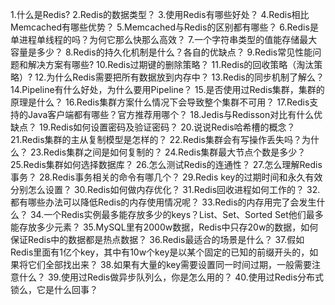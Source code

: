 1.什么是Redis?
2.Redis的数据类型？
3.使用Redis有哪些好处？
4.Redis相比Memcached有哪些优势？
5.Memcached与Redis的区别都有哪些？
6.Redis是单进程单线程的吗？为何它那么快那么高效？
7.一个字符串类型的值能存储最大容量是多少？
8.Redis的持久化机制是什么？各自的优缺点？
9.Redis常见性能问题和解决方案有哪些?
10.Redis过期键的删除策略？
11.Redis的回收策略（淘汰策略）?
12.为什么Redis需要把所有数据放到内存中？
13.Redis的同步机制了解么？
14.Pipeline有什么好处，为什么要用Pipeline？
15.是否使用过Redis集群，集群的原理是什么？
16.Redis集群方案什么情况下会导致整个集群不可用？
17.Redis支持的Java客户端都有哪些？官方推荐用哪个？
18.Jedis与Redisson对比有什么优缺点？
19.Redis如何设置密码及验证密码？
20.说说Redis哈希槽的概念？
21.Redis集群的主从复制模型是怎样的？
22.Redis集群会有写操作丢失吗？为什么？
23.Redis集群之间是如何复制的？
24.Redis集群最大节点个数是多少？
25.Redis集群如何选择数据库？
26.怎么测试Redis的连通性？
27.怎么理解Redis事务？
28.Redis事务相关的命令有哪几个？
29.Redis key的过期时间和永久有效分别怎么设置？
30.Redis如何做内存优化？
31.Redis回收进程如何工作的？
32.都有哪些办法可以降低Redis的内存使用情况呢？
33.Redis的内存用完了会发生什么？
34.一个Redis实例最多能存放多少的keys？List、Set、Sorted Set他们最多能存放多少元素？
35.MySQL里有2000w数据，Redis中只存20w的数据，如何保证Redis中的数据都是热点数据？
36.Redis最适合的场景是什么？
37.假如Redis里面有1亿个key，其中有10w个key是以某个固定的已知的前缀开头的，如果将它们全部找出来？
38.如果有大量的key需要设置同一时间过期，一般需要注意什么？
39.使用过Redis做异步队列么，你是怎么用的？
40.使用过Redis分布式锁么，它是什么回事？
